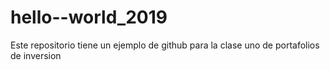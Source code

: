 # hello--world_2019
Este repositorio tiene un ejemplo de github para la clase uno de portafolios de inversion
